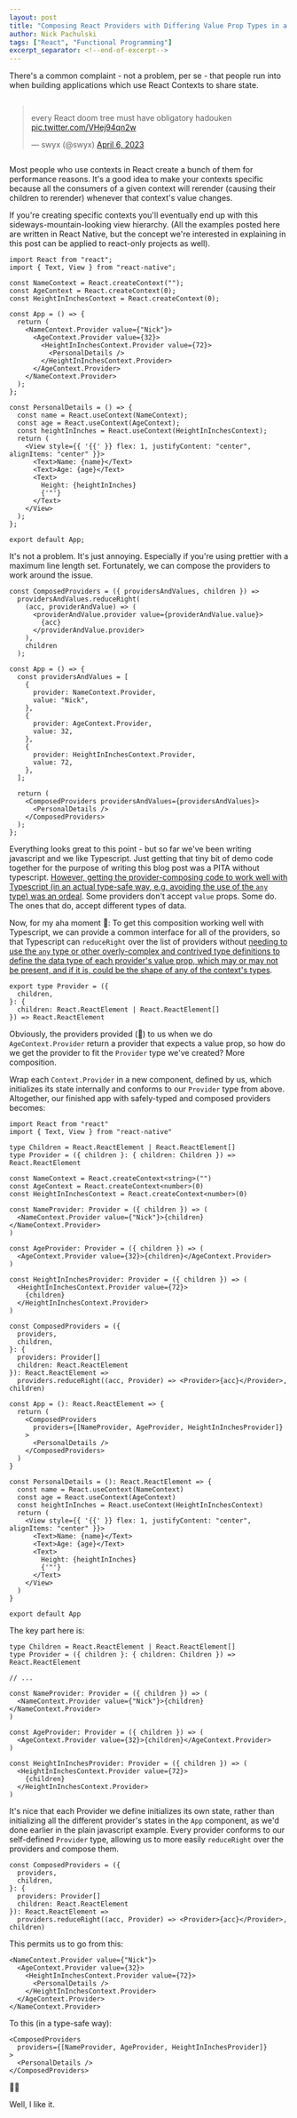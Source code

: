 ```yaml
---
layout: post
title: "Composing React Providers with Differing Value Prop Types in a Type-Safe way with Typescript"
author: Nick Pachulski
tags: ["React", "Functional Programming"]
excerpt_separator: <!--end-of-excerpt-->
---
```


There's a common complaint - not a problem, per se - that people run into when building applications which use React Contexts to share state.

<!--end-of-excerpt-->

<div style="display: flex; justify-content: center;">
<blockquote class="twitter-tweet" data-conversation="none" data-theme="dark"><p lang="en" dir="ltr">every React doom tree must have obligatory hadouken <a href="https://t.co/VHej94qn2w">pic.twitter.com/VHej94qn2w</a></p>&mdash; swyx (@swyx) <a href="https://twitter.com/swyx/status/1644124125148110849?ref_src=twsrc%5Etfw">April 6, 2023</a></blockquote> <script async src="https://platform.twitter.com/widgets.js" charset="utf-8"></script>
</div>

Most people who use contexts in React create a bunch of them for performance reasons. It's a good idea to make your contexts specific because all the consumers of a given context will rerender (causing their children to rerender) whenever that context's value changes.

If you're creating specific contexts you'll eventually end up with this sideways-mountain-looking view hierarchy. (All the examples posted here are written in React Native, but the concept we're interested in explaining in this post can be applied to react-only projects as well).

```react
import React from "react";
import { Text, View } from "react-native";

const NameContext = React.createContext("");
const AgeContext = React.createContext(0);
const HeightInInchesContext = React.createContext(0);

const App = () => {
  return (
    <NameContext.Provider value={"Nick"}>
      <AgeContext.Provider value={32}>
        <HeightInInchesContext.Provider value={72}>
          <PersonalDetails />
        </HeightInInchesContext.Provider>
      </AgeContext.Provider>
    </NameContext.Provider>
  );
};

const PersonalDetails = () => {
  const name = React.useContext(NameContext);
  const age = React.useContext(AgeContext);
  const heightInInches = React.useContext(HeightInInchesContext);
  return (
    <View style={{ '{{' }} flex: 1, justifyContent: "center", alignItems: "center" }}>
      <Text>Name: {name}</Text>
      <Text>Age: {age}</Text>
      <Text>
        Height: {heightInInches}
        {'"'}
      </Text>
    </View>
  );
};

export default App;
```

It's not a problem. It's just annoying. Especially if you're using prettier with a maximum line length set. Fortunately, we can compose the providers to work around the issue.

```react
const ComposedProviders = ({ providersAndValues, children }) =>
  providersAndValues.reduceRight(
    (acc, providerAndValue) => (
      <providerAndValue.provider value={providerAndValue.value}>
        {acc}
      </providerAndValue.provider>
    ),
    children
  );

const App = () => {
  const providersAndValues = [
    {
      provider: NameContext.Provider,
      value: "Nick",
    },
    {
      provider: AgeContext.Provider,
      value: 32,
    },
    {
      provider: HeightInInchesContext.Provider,
      value: 72,
    },
  ];

  return (
    <ComposedProviders providersAndValues={providersAndValues}>
      <PersonalDetails />
    </ComposedProviders>
  );
};
```

Everything looks great to this point - but so far we've been writing javascript and we like Typescript. Just getting that tiny bit of demo code together for the purpose of writing this blog post was a PITA without typescript. [However, getting the provider-composing code to work well with Typescript (in an actual type-safe way, e.g. avoiding the use of the `any` type) was an ordeal](https://stackoverflow.com/questions/78176284/composing-react-providers-with-value-props-in-typescript). Some providers don't accept `value` props. Some do. The ones that do, accept different types of data.

Now, for my aha moment 🙇: To get this composition working well with Typescript, we can provide a common interface for all of the providers, so that Typescript can `reduceRight` over the list of providers without [needing to use the `any` type or other overly-complex and contrived type definitions to define the data type of each provider's value prop, which may or may not be present, and if it is, could be the shape of any of the context's types](https://stackoverflow.com/a/77152168/1137752).

```react
export type Provider = ({
  children,
}: {
  children: React.ReactElement | React.ReactElement[]
}) => React.ReactElement
```

Obviously, the providers provided (🤦) to us when we do `AgeContext.Provider` return a provider that expects a value prop, so how do we get the provider to fit the `Provider` type we've created? More composition.

Wrap each `Context.Provider` in a new component, defined by us, which initializes its state internally and conforms to our `Provider` type from above. Altogether, our finished app with safely-typed and composed providers becomes:

```react
import React from "react"
import { Text, View } from "react-native"

type Children = React.ReactElement | React.ReactElement[]
type Provider = ({ children }: { children: Children }) => React.ReactElement

const NameContext = React.createContext<string>("")
const AgeContext = React.createContext<number>(0)
const HeightInInchesContext = React.createContext<number>(0)

const NameProvider: Provider = ({ children }) => (
  <NameContext.Provider value={"Nick"}>{children}</NameContext.Provider>
)

const AgeProvider: Provider = ({ children }) => (
  <AgeContext.Provider value={32}>{children}</AgeContext.Provider>
)

const HeightInInchesProvider: Provider = ({ children }) => (
  <HeightInInchesContext.Provider value={72}>
    {children}
  </HeightInInchesContext.Provider>
)

const ComposedProviders = ({
  providers,
  children,
}: {
  providers: Provider[]
  children: React.ReactElement
}): React.ReactElement =>
  providers.reduceRight((acc, Provider) => <Provider>{acc}</Provider>, children)

const App = (): React.ReactElement => {
  return (
    <ComposedProviders
      providers={[NameProvider, AgeProvider, HeightInInchesProvider]}
    >
      <PersonalDetails />
    </ComposedProviders>
  )
}

const PersonalDetails = (): React.ReactElement => {
  const name = React.useContext(NameContext)
  const age = React.useContext(AgeContext)
  const heightInInches = React.useContext(HeightInInchesContext)
  return (
    <View style={{ '{{' }} flex: 1, justifyContent: "center", alignItems: "center" }}>
      <Text>Name: {name}</Text>
      <Text>Age: {age}</Text>
      <Text>
        Height: {heightInInches}
        {'"'}
      </Text>
    </View>
  )
}

export default App
```

The key part here is:

```react
type Children = React.ReactElement | React.ReactElement[]
type Provider = ({ children }: { children: Children }) => React.ReactElement

// ...

const NameProvider: Provider = ({ children }) => (
  <NameContext.Provider value={"Nick"}>{children}</NameContext.Provider>
)

const AgeProvider: Provider = ({ children }) => (
  <AgeContext.Provider value={32}>{children}</AgeContext.Provider>
)

const HeightInInchesProvider: Provider = ({ children }) => (
  <HeightInInchesContext.Provider value={72}>
    {children}
  </HeightInInchesContext.Provider>
)
```

It's nice that each Provider we define initializes its own state, rather than initializing all the different provider's states in the `App` component, as we'd done earlier in the plain javascript example. Every provider conforms to our self-defined `Provider` type, allowing us to more easily `reduceRight` over the providers and compose them.

```react
const ComposedProviders = ({
  providers,
  children,
}: {
  providers: Provider[]
  children: React.ReactElement
}): React.ReactElement =>
  providers.reduceRight((acc, Provider) => <Provider>{acc}</Provider>, children)
```

This permits us to go from this:

```react
<NameContext.Provider value={"Nick"}>
  <AgeContext.Provider value={32}>
    <HeightInInchesContext.Provider value={72}>
      <PersonalDetails />
    </HeightInInchesContext.Provider>
  </AgeContext.Provider>
</NameContext.Provider>
```

To this (in a type-safe way):

```react
<ComposedProviders
  providers={[NameProvider, AgeProvider, HeightInInchesProvider]}
>
  <PersonalDetails />
</ComposedProviders>
```

🥳🍾

Well, I like it.
